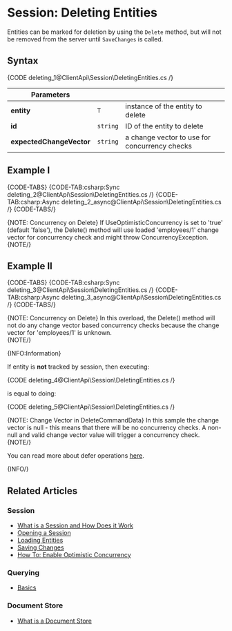 # Session: Deleting Entities

Entities can be marked for deletion by using the `Delete` method, but will not be removed from the server until `SaveChanges` is called.  

## Syntax

{CODE deleting_1@ClientApi\Session\DeletingEntities.cs /}

| Parameters | | |
| ------------- | ------------- | ----- |
| **entity** | `T` | instance of the entity to delete |
| **id** | `string` | ID of the entity to delete |
| **expectedChangeVector** | `string` | a change vector to use for concurrency checks |

## Example I

{CODE-TABS}
{CODE-TAB:csharp:Sync deleting_2@ClientApi\Session\DeletingEntities.cs /}
{CODE-TAB:csharp:Async deleting_2_async@ClientApi\Session\DeletingEntities.cs /}
{CODE-TABS/}

{NOTE: Concurrency on Delete}
If UseOptimisticConcurrency is set to 'true' (default 'false'), the Delete() method will use loaded 'employees/1' change vector for concurrency check and might throw ConcurrencyException.  
{NOTE/}

## Example II

{CODE-TABS}
{CODE-TAB:csharp:Sync deleting_3@ClientApi\Session\DeletingEntities.cs /}
{CODE-TAB:csharp:Async deleting_3_async@ClientApi\Session\DeletingEntities.cs /}
{CODE-TABS/}

{NOTE: Concurrency on Delete}
In this overload, the Delete() method will not do any change vector based concurrency checks because the change vector for 'employees/1' is unknown.  
{NOTE/}

{INFO:Information}

If entity is **not** tracked by session, then executing:  

{CODE deleting_4@ClientApi\Session\DeletingEntities.cs /}

is equal to doing:  

{CODE deleting_5@ClientApi\Session\DeletingEntities.cs /}

{NOTE: Change Vector in DeleteCommandData}
In this sample the change vector is null - this means that there will be no concurrency checks. A non-null and valid change vector value will trigger a concurrency check.  
{NOTE/}

You can read more about defer operations [here](../../client-api/session/how-to/defer-operations).  

{INFO/}

## Related Articles  

### Session  

- [What is a Session and How Does it Work](../../client-api/session/what-is-a-session-and-how-does-it-work)  
- [Opening a Session](../../client-api/session/opening-a-session)  
- [Loading Entities](../../client-api/session/loading-entities)  
- [Saving Changes](../../client-api/session/saving-changes)  
- [How To: Enable Optimistic Concurrency](../../client-api/session/configuration/how-to-enable-optimistic-concurrency)  

### Querying  

- [Basics](../../indexes/querying/basics)  

### Document Store  

- [What is a Document Store](../../client-api/what-is-a-document-store)  
